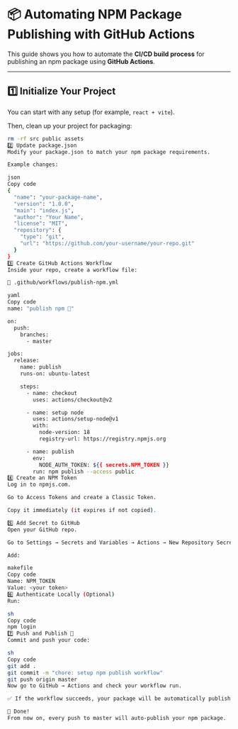 # 📦 Automating NPM Package Publishing with GitHub Actions

This guide shows you how to automate the **CI/CD build process** for publishing an npm package using **GitHub Actions**.

---

## 1️⃣ Initialize Your Project

You can start with any setup (for example, `react + vite`).

Then, clean up your project for packaging:

```sh
rm -rf src public assets
2️⃣ Update package.json
Modify your package.json to match your npm package requirements.

Example changes:

json
Copy code
{
  "name": "your-package-name",
  "version": "1.0.0",
  "main": "index.js",
  "author": "Your Name",
  "license": "MIT",
  "repository": {
    "type": "git",
    "url": "https://github.com/your-username/your-repo.git"
  }
}
3️⃣ Create GitHub Actions Workflow
Inside your repo, create a workflow file:

📂 .github/workflows/publish-npm.yml

yaml
Copy code
name: "publish npm 🚀"

on:
  push:
    branches:
      - master

jobs:
  release:
    name: publish
    runs-on: ubuntu-latest

    steps:
      - name: checkout
        uses: actions/checkout@v2

      - name: setup node
        uses: actions/setup-node@v1
        with:
          node-version: 18
          registry-url: https://registry.npmjs.org

      - name: publish
        env:
          NODE_AUTH_TOKEN: ${{ secrets.NPM_TOKEN }}
        run: npm publish --access public
4️⃣ Create an NPM Token
Log in to npmjs.com.

Go to Access Tokens and create a Classic Token.

Copy it immediately (it expires if not copied).

5️⃣ Add Secret to GitHub
Open your GitHub repo.

Go to Settings → Secrets and Variables → Actions → New Repository Secret.

Add:

makefile
Copy code
Name: NPM_TOKEN
Value: <your token>
6️⃣ Authenticate Locally (Optional)
Run:

sh
Copy code
npm login
7️⃣ Push and Publish 🚀
Commit and push your code:

sh
Copy code
git add .
git commit -m "chore: setup npm publish workflow"
git push origin master
Now go to GitHub → Actions and check your workflow run.

✅ If the workflow succeeds, your package will be automatically published to npm.

🎉 Done!
From now on, every push to master will auto-publish your npm package.
```

